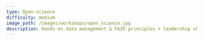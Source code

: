 ```yaml
---
type: Open-science
difficulty: medium
image_path: /images/workshops/open_science.jpg
description: Hands-on data management & FAIR principles + leadership skills through four half-day sessions.
---  
```


